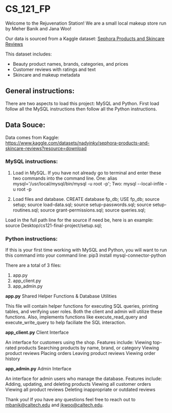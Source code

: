 # CS_121_FP

Welcome to the Rejuvenation Station! We are a small local makeup store
run by Meher Banik and Jana Woo!

Our data is sourced from a Kaggle dataset: [Sephora Products and Skincare Reviews](https://www.kaggle.com/datasets/nadyinky/sephora-products-and-skincare-reviews?resource=download)

This dataset includes:
- Beauty product names, brands, categories, and prices
- Customer reviews with ratings and text
- Skincare and makeup metadata

## General instructions:
There are two aspects to load this project: MySQL and Python. First load follow all the MySQL instructions then follow all the Python instructions. 

## Data Souce:
Data comes from Kaggle: https://www.kaggle.com/datasets/nadyinky/sephora-products-and-skincare-reviews?resource=download 

### MySQL instructions:
1. Load in MySQL. If you have not already go to terminal and enter these two commands into the command line.
One: alias mysql='/usr/local/mysql/bin/mysql -u root -p';
Two: mysql --local-infile -u root -p     

2. Load files and database. 
    CREATE database fp_db;
    USE fp_db;
    source setup;
    source load-data.sql;
    source setup-passwords.sql;
    source setup-routines.sql;
    source grant-permissions.sql;
    source queries.sql;

Load in the full path line for the source if need be, here is an example:
    source Desktop/cs121-final-project/setup.sql;

### Python instructions:
If this is your first time working with MySQL and Python, you will want to run this command into your command line:
    pip3 install mysql-connector-python

There are a total of 3 files:
1. app.py
2. app_client.py
3. app_admin.py

**app.py**
Shared Helper Functions & Database Utilities

This file will contain helper functions for executing SQL queries, printing tables, and verifying user roles. Both the client and admin will utilize these functions. Also, implements functions like execute_read_query and execute_write_query to help faciliate the SQL interaction.

**app_client.py**
Client Interface

An interface for customers using the shop.
Features include:
Viewing top-rated products
Searching products by name, brand, or category
Viewing product reviews
Placing orders
Leaving product reviews
Viewing order history

**app_admin.py**
Admin Interface

An interface for admin users who manage the database.
Features include:
Adding, updating, and deleting products
Viewing all customer orders
Viewing all product reviews
Deleting inappropriate or outdated reviews

Thank you! If you have any questions feel free to reach out to [mbanik@caltech.edu](mailto:mbanik@caltech.edu) and [jkwoo@caltech.edu](mailto:jkwoo@caltech.edu).
